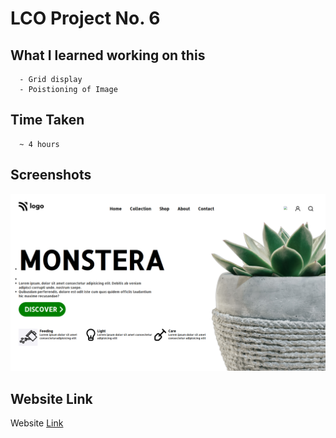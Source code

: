 # LCO Project No. 6
   ## What I learned working on this
      - Grid display
      - Poistioning of Image
  ## Time Taken
      ~ 4 hours
  ## Screenshots
![This is an image](6.png)
  ## Website Link
Website [Link](https://62e3a885c1b4d36bf95af579--glistening-tanuki-093616.netlify.app/)
